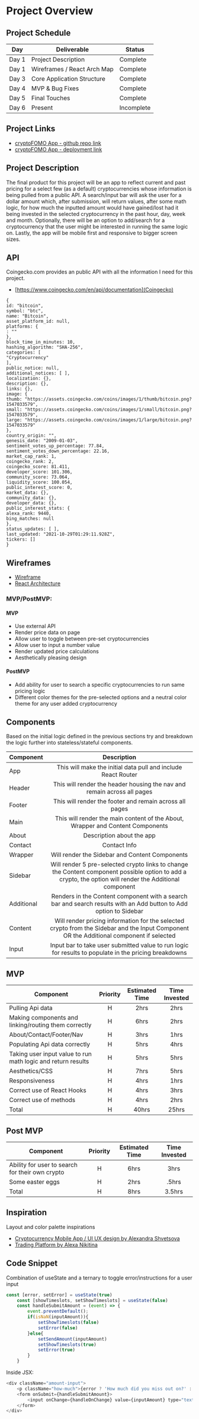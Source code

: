 # Project Overview

## Project Schedule

|  Day | Deliverable | Status
|---|---| ---|
|Day 1| Project Description | Complete
|Day 1| Wireframes / React Arch Map | Complete
|Day 3| Core Application Structure | Complete
|Day 4| MVP & Bug Fixes | Complete
|Day 5| Final Touches | Complete
|Day 6| Present | Incomplete

## Project Links

- [cryptoFOMO App - github repo link](https://github.com/mpenajoia/CryptoDreamsApp)
- [cryptoFOMO App - deployment link](https://mpenajoia.github.io/CryptoDreamsApp/)

## Project Description

The final product for this project will be an app to reflect current and past pricing for a select few (as a default) cryptocurrencies whose information is being pulled from a public API. A search/input bar will ask the user for a dollar amount which, after submission, will return values, after some math logic, for how much the inputted amount would have gained/lost had it being invested in the selected cryptocurrency in the past hour, day, week and month. Optionally, there will be an option to add/search for a cryptocurrency that the user might be interested in running the same logic on. Lastly, the app will be mobile first and responsive to bigger screen sizes.

## API

Coingecko.com provides an public API with all the information I need for this project. 

 - [https://www.coingecko.com/en/api/documentation](Coingecko)

```
{
id: "bitcoin",
symbol: "btc",
name: "Bitcoin",
asset_platform_id: null,
platforms: {
: ""
},
block_time_in_minutes: 10,
hashing_algorithm: "SHA-256",
categories: [
"Cryptocurrency"
],
public_notice: null,
additional_notices: [ ],
localization: {},
description: {},
links: {},
image: {
thumb: "https://assets.coingecko.com/coins/images/1/thumb/bitcoin.png?1547033579",
small: "https://assets.coingecko.com/coins/images/1/small/bitcoin.png?1547033579",
large: "https://assets.coingecko.com/coins/images/1/large/bitcoin.png?1547033579"
},
country_origin: "",
genesis_date: "2009-01-03",
sentiment_votes_up_percentage: 77.84,
sentiment_votes_down_percentage: 22.16,
market_cap_rank: 1,
coingecko_rank: 2,
coingecko_score: 81.411,
developer_score: 101.306,
community_score: 73.064,
liquidity_score: 100.054,
public_interest_score: 0,
market_data: {},
community_data: {},
developer_data: {},
public_interest_stats: {
alexa_rank: 9440,
bing_matches: null
},
status_updates: [ ],
last_updated: "2021-10-29T01:29:11.928Z",
tickers: []
}
```


## Wireframes

- [Wireframe](https://res.cloudinary.com/ds2rdojzc/image/upload/v1635525068/CryptoDreamsApp/IMG_4452_inhkod.jpg)
- [React Architecture](https://res.cloudinary.com/ds2rdojzc/image/upload/a_090/v1635525069/CryptoDreamsApp/IMG_4453_le0ezp.jpg)


### MVP/PostMVP:

#### MVP 
- Use external API 
- Render price data on page 
- Allow user to toggle between pre-set cryptocurrencies
- Allow user to input a number value
- Render updated price calculations
- Aesthetically pleasing design

#### PostMVP 

- Add ability for user to search a specific cryptocurrencies to run same pricing logic
- Different color themes for the pre-selected options and a neutral color theme for any user added cryptocurrency 


## Components


Based on the initial logic defined in the previous sections try and breakdown the logic further into stateless/stateful components. 

| Component | Description | 
| --- | :---: |  
| App | This will make the initial data pull and include React Router| 
| Header | This will render the header housing the nav and remain across all pages | 
| Footer | This will render the footer and remain across all pages |
| Main | This will render the main content of the About, Wrapper and Content Components |
| About | Description about the app |
| Contact | Contact Info |
| Wrapper | Will render the Sidebar and Content Components | 
| Sidebar | Will render 5 pre-selected crypto links to change the Content component possible option to add a crypto, the option will render the Additional component |
| Additional | Renders in the Content component with a search bar and search results with an Add button to Add option to Sidebar |
| Content | Will render pricing information for the selected crypto from the Sidebar and the Input Component OR the Additional component if selected |
| Input| Input bar to take user submitted value to run logic for results to populate in the pricing breakdowns  |


## MVP

| Component | Priority | Estimated Time | Time Invested |
| --- | :---: |  :---: | :---: | 
| Pulling Api data | H | 2hrs|  2hrs | 
| Making components and linking/routing them correctly | H | 6hrs|  2hrs | 
| About/Contact/Footer/Nav | H | 3hrs|  1hrs | 
| Populating Api data correctly | H | 5hrs|  4hrs | 
| Taking user input value to run math logic and return results | H | 5hrs|  5hrs | 
| Aesthetics/CSS | H | 7hrs|  5hrs | 
| Responsiveness | H | 4hrs|  1hrs | 
| Correct use of React Hooks | H | 4hrs|  3hrs | 
| Correct use of methods | H | 4hrs|  2hrs | 
| Total | H | 40hrs| 25hrs |

## Post MVP

| Component | Priority | Estimated Time | Time Invested |
| --- | :---: |  :---: | :---: | 
| Ability for user to search for their own crypto | H | 6hrs|  3hrs | 
| Some easter eggs | H | 2hrs|  .5hrs |  
| Total | H | 8hrs| 3.5hrs |


## Inspiration
Layout and color palette inspirations
 - [Cryptocurrency Mobile App / UI UX design by Alexandra Shvetsova](https://www.behance.net/gallery/129750497/Cryptocurrency-Mobile-App-UI-UX-design?tracking_source=search_projects_recommended%7Ccrypto%20app)
 - [Trading Platform by Alexa Nikitina](https://www.behance.net/gallery/90482491/Trading-Platform?tracking_source=search_projects_recommended%7Ccrypto%20app) 

## Code Snippet

Combination of useState and a ternary to toggle error/instructions for a user input 

```js
const [error, setError] = useState(true)
    const [showTimeslots, setShowTimeslots] = useState(false)
    const handleSubmitAmount = (event) => {
        event.preventDefault();
        if(isNaN(inputAmount)){
            setShowTimeslots(false)
            setError(false)
        }else{
            setSendAmount(inputAmount)
            setShowTimeslots(true)
            setError(true)
        }
    }
```

Inside JSX:
```js
<div className="amount-input">
	<p className="how-much">{error ? 'How much did you miss out on?' : 'Please enter a valid number'}</p>
	<form onSubmit={handleSubmitAmount}>
		<input onChange={handleOnChange} value={inputAmount} type="text" placeholder="enter an amount" />
	</form>
</div>

```